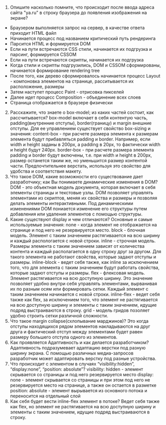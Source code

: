 1. Опишите насколько помните, что происходит после ввода адреса сайта "ya.ru" в строку браузера до появления изображения на экране?
* Браузером выполняется запрос на сервер, в качестве ответа приходит HTML файл
* Начинается процесс под названием критический путь рендеринга
* Парсится HTML и формируется DOM
* Если на пути встречаются CSS стили, начинается их подгрузка и парсинг, формируется CSSOM
* Если на пути встречаются скрипты, начинается их подгрузка
* Когда стили и скрипты подгрузились, DOM и CSSOM сформированы, начинается формирование rendering tree
* После того, как дерево сформировалось начинается процесс Layout - компоновка элементов на странице, расситывается их расположение, размеры
* Затем наступет процесс Paint - отрисовка пикселей
* Далее идет процесс Composition - объединение всех слоев
* Страница отображается в браузере физически
2. Расскажите, что знаете о box-model; из каких частей состоит, как рассчитывается?
box-model включает в себя контентую часть, padding(внутренние отступы), border(границу) и margin внешние отступы.
Для ее управлением существует свойство box-sizing и значения:
content-box - при расчете размера элемента к размерам элемента будут прибавляться padding и border. Например, если width и height заданы в 200px, а padding в 20px, то фактически width и height будут 240px.
border-box - при расчете размера элемента padding и border будут включены, т.е. при width и height в 200px, размер останется таким же, но уменьшится размер контентой части. Предпочтительнее верстать, используя это свойство для удобства и соответствия макету.
3. Что такое DOM, какие возможности его существование дает разработчику; как Вы понимаете динамические изменения в DOM?
DOM - это объектная модель документа, которая включает в себя элементы страницы и текстовые узлы. DOM позволяет управлять элементами из скриптов, меняя их свойства и размеры и позволяя делать элементы интерактивными. Под динамическими изменениями DOM пониается изменение его структуры путем добавления или удаления элементов с помощью структуры.
4. Какие существуют display и чем отличаются?
Основные и самые используемые значения:
none - когда элемент не отображается на странице и под него не резервируется место.
block - блочная модель. Элемент с таким значением растягиваается на всю ширину и каждый распологается с новой строки.
inline - строчная модель. Размеры элемента с таким значением зависят от количества контента и каждый располагается в одну строку друг за другом. Для такого элемента не работают свойства, которые задают отступы и размеры.
inline-block - ведет себя также, как inline за исключением того, что для элемента с таким значением будут работать свойства, которые задают отступы и размеры.
flex - флексовая модель. Элемент растягивается на всю доступную ширину. Это значение позволяет удобно внутри себя управлять элементами, вырванивая их по разным осям или формировать сетки. Каждый элемент с таким значением начинается с новой строки.
inline-flex - ведет себя также как flex, за исключением того, что элемент не растягивается на всю доступную ширину и элементы с таким значением, идущие подряд выстраиваются в строку.
grid - модель гридов позоляет удобно строить сетки различной сложности.
5. Что такое margin collapse(схлопывание марджинов)?
Это когда отступы находящихся рядом элементов накладываются на друг друга и фактический отступ между элементами будет равен размеру большего отступа одного из элементов.
6. Как проявляется Адаптивность и как делается разработчиком?
Адаптивность подразумевает адаптацию верстки под разную ширину экрана. С помощью различных медиа-запросов разработчик может адаптировать верстку под разные устройства.
7. Что происходит с элементом в случаях “visibility:hidden”, “display:none”, “position: absolute”?
visibility: hidden - элемент скрывается со страницы и под него резервируется место
display: none - элемент скрывается со страницы и при этом под него не резервируется место на странице, а также он остается в разметке
position: absolute - элемент вырывается из основного потока и переносится на отдельный слой
8. Как себя будет вести inline-flex элемент в потоке?
Ведет себя также как flex, но элемент не растягивается на всю доступную ширину и элементы с таким значением, идущие подряд выстраиваются в строку.